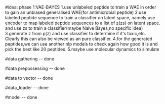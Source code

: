 #idea:
    phase 1:VAE-BAYES
    1.use unlabeled peptide to train a WAE in order to gain an unbiased generalised WAE(for antimicrobial peptide)
    2.use labeled peptide sequence to train a classifier on latent space, namely use encoder to map labeled peptide sequences to a list of z(zs) on latent space. and use zs to train a classifier(maybe Naive Bayes,no specific idea)
    3.generate z from p(z) and use classifier to determine if it's toxic,etc. Clearly this can also be viewed as an pure classifier.
    4.for the generated peptides,we can use another nlp models to check again how good it is and pick the best like 20 peptides.
    5.maybe use molecular dynamics to simulate

#data gathering -- done

#data prepossessing -- done

#data to vector -- done

#data_loader -- done

#model -- done
